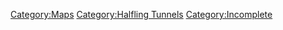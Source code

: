 [Category:Maps](Category:Maps "wikilink") [Category:Halfling
Tunnels](Category:Halfling_Tunnels "wikilink")
[Category:Incomplete](Category:Incomplete "wikilink")
